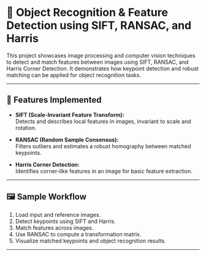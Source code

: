 # 🧠 Object Recognition & Feature Detection using SIFT, RANSAC, and Harris

This project showcases image processing and computer vision techniques to detect and match features between images using SIFT, RANSAC, and Harris Corner Detection. It demonstrates how keypoint detection and robust matching can be applied for object recognition tasks.

---

## 🔧 Features Implemented

- **SIFT (Scale-Invariant Feature Transform):**  
  Detects and describes local features in images, invariant to scale and rotation.

- **RANSAC (Random Sample Consensus):**  
  Filters outliers and estimates a robust homography between matched keypoints.

- **Harris Corner Detection:**  
  Identifies corner-like features in an image for basic feature extraction.

---

## 🖼️ Sample Workflow

1. Load input and reference images.
2. Detect keypoints using SIFT and Harris.
3. Match features across images.
4. Use RANSAC to compute a transformation matrix.
5. Visualize matched keypoints and object recognition results.

---



